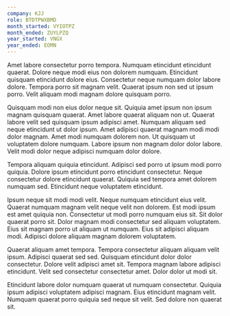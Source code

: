 ```yaml
---
company: KJJ
role: BTDTPWXBMD
month_started: VYIOTPZ
month_ended: ZUYLPZQ
year_started: VNGX
year_ended: EOMN
---
```


Amet labore consectetur porro tempora. Numquam etincidunt etincidunt quaerat. Dolore neque modi eius non dolorem numquam. Etincidunt quisquam etincidunt dolore eius. Consectetur neque numquam dolor labore dolore. Tempora porro sit magnam velit. Quaerat ipsum non sed ut ipsum porro. Velit aliquam modi magnam dolore quisquam porro.

Quisquam modi non eius dolor neque sit. Quiquia amet ipsum non ipsum magnam quisquam quaerat. Amet labore quaerat aliquam non ut. Quaerat labore velit sed quisquam ipsum adipisci amet. Numquam aliquam sed neque etincidunt ut dolor ipsum. Amet adipisci quaerat magnam modi modi dolor magnam. Amet modi numquam dolorem non. Ut quisquam ut voluptatem dolore numquam. Labore ipsum non magnam dolor dolor labore. Velit modi dolor neque adipisci numquam dolor dolore.

Tempora aliquam quiquia etincidunt. Adipisci sed porro ut ipsum modi porro quiquia. Dolore ipsum etincidunt porro etincidunt consectetur. Neque consectetur dolore etincidunt quaerat. Quiquia sed tempora amet dolorem numquam sed. Etincidunt neque voluptatem etincidunt.

Ipsum neque sit modi modi velit. Neque numquam etincidunt eius velit. Quaerat numquam magnam velit neque velit non dolorem. Est modi ipsum est amet quiquia non. Consectetur ut modi porro numquam eius sit. Sit dolor quaerat porro sit. Dolor magnam modi consectetur sed aliquam voluptatem. Eius sit magnam porro ut aliquam ut numquam. Eius sit adipisci aliquam modi. Adipisci dolore aliquam magnam dolorem voluptatem.

Quaerat aliquam amet tempora. Tempora consectetur aliquam aliquam velit ipsum. Adipisci quaerat sed sed. Quisquam etincidunt dolor dolor consectetur. Dolore velit adipisci amet sit. Tempora magnam labore adipisci etincidunt. Velit sed consectetur consectetur amet. Dolor dolor ut modi sit.

Etincidunt labore dolor numquam quaerat ut numquam consectetur. Quiquia ipsum adipisci voluptatem adipisci magnam. Eius etincidunt magnam velit. Numquam quaerat porro quiquia sed neque sit velit. Sed dolore non quaerat sit.
    